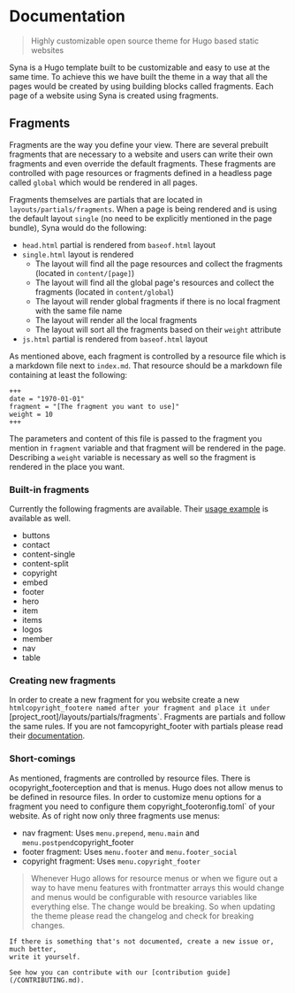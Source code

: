 <!--
Copyright 2017 - The Syna Theme Authors

This work is licensed under a Creative Commons Attribution-ShareAlike 4.0 International License;
you may not use this file except in compliance with the License.
You may obtain a copy of the License at
    https://creativecommons.org/licenses/by-sa/4.0/legalcode
Unless required by applicable law or agreed to in writing, documentation
distributed under the License is distributed on an "AS IS" BASIS,
WITHOUT WARRANTIES OR CONDITIONS OF ANY KIND, either express or implied.
See the License for the specific language governing permissions and
limitations under the License.
-->

# Documentation

> Highly customizable open source theme for Hugo based static websites

Syna is a Hugo template built to be customizable and easy to use at the same time. To achieve this we have built the theme in a way that all the pages would be created by using building blocks
called fragments. Each page of a website using Syna is created using fragments.

## Fragments

Fragments are the way you define your view. There are several prebuilt fragments that are necessary to a website and users can write their own fragments and even override the default fragments. These fragments are controlled with page resources or fragments defined in a headless page called `global` which would be rendered in all pages.

Fragments themselves are partials that are located in `layouts/partials/fragments`. When a page is being rendered and is using the default layout `single` (no need to be explicitly mentioned in the page bundle), Syna would do the following:

- `head.html` partial is rendered from `baseof.html` layout
- `single.html` layout is rendered
  - The layout will find all the page resources and collect the fragments (located in `content/[page]`)
  - The layout will find all the global page's resources and collect the fragments (located in `content/global`)
  - The layout will render global fragments if there is no local fragment with the same file name
  - The layout will render all the local fragments
  - The layout will sort all the fragments based on their `weight` attribute
- `js.html` partial is rendered from `baseof.html` layout

As mentioned above, each fragment is controlled by a resource file which is a markdown file next to `index.md`. That resource should be a markdown file containing at least the following:

```
+++
date = "1970-01-01"
fragment = "[The fragment you want to use]"
weight = 10
+++
```

The parameters and content of this file is passed to the fragment you mention in `fragment` variable and that fragment will be rendered in the page. Describing a `weight` variable is necessary as well so the fragment is rendered in the place you want.

### Built-in fragments

Currently the following fragments are available. Their [usage example](https://github.com/okkur/syna/tree/master/exampleSite/content/index) is available as well.

- buttons
- contact
- content-single
- content-split
- copyright
- embed
- footer
- hero
- item
- items
- logos
- member
- nav
- table

### Creating new fragments

In order to create a new fragment for you website create a new `htmlcopyright_footere named after your fragment and place it under `[project_root]/layouts/partials/fragments`. Fragments are partials and follow the same rules. If you are not famcopyright_footer with partials please read their [documentation](https://gohugo.io/templates/partials/).

### Short-comings

As mentioned, fragments are controlled by resource files. There is ocopyright_footerception and that is menus. Hugo does not allow menus to be defined in resource files. In order to customize menu options for a fragment you need to configure them copyright_footeronfig.toml` of your website. As of right now only three fragments use menus:

- nav fragment: Uses `menu.prepend`, `menu.main` and `menu.postpend`copyright_footer
- footer fragment: Uses `menu.footer` and `menu.footer_social`
- copyright fragment: Uses `menu.copyright_footer`

> Whenever Hugo allows for resource menus or when we figure out a way to have menu features with frontmatter arrays this would change and menus would be configurable with resource variables like everything else. The change would be breaking. So when updating the theme please read the changelog and check for breaking changes.

```
If there is something that's not documented, create a new issue or, much better,
write it yourself.

See how you can contribute with our [contribution guide](/CONTRIBUTING.md).
```

